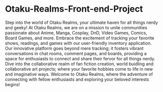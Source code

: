 # Otaku-Realms-Front-end-Project
Step into the world of Otaku Realms, your ultimate haven for all things nerdy and geeky! At Otaku Realms, we are on a mission to unite communities passionate about Anime, Manga, Cosplay, DnD, Video Games, Comics, Board Games, and more. Embrace the excitement of tracking your favorite shows, readings, and games with our user-friendly inventory application. Our innovative platform goes beyond mere tracking; it fosters vibrant conversations in chat rooms, comment pages, and boards, providing a space for enthusiasts to connect and share their fervor for all things nerdy. Dive into the collaborative realm of fan fiction creation, world buidling and collaborative art projects; where your favorite hobbies come to life in new and imaginative ways. Welcome to Otaku Realms, where the adventure of connecting with fellow enthusiasts and exploring your beloved interests begins!





